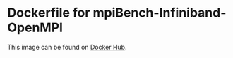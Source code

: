 # Dockerfile for mpiBench-Infiniband-OpenMPI
This image can be found on
[Docker Hub](https://hub.docker.com/r/vincentlabo/mpibench).